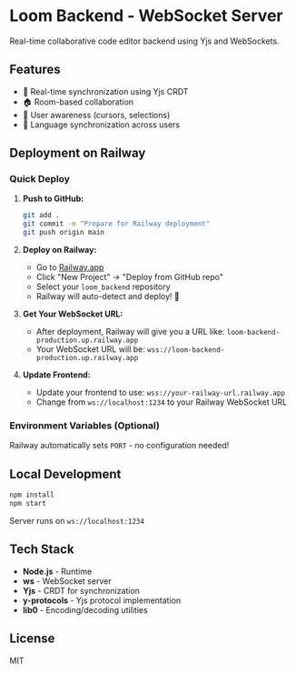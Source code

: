# Loom Backend - WebSocket Server

Real-time collaborative code editor backend using Yjs and WebSockets.

## Features

- 🔄 Real-time synchronization using Yjs CRDT
- 🏠 Room-based collaboration
- 👥 User awareness (cursors, selections)
- 🎨 Language synchronization across users

## Deployment on Railway

### Quick Deploy

1. **Push to GitHub:**
   ```bash
   git add .
   git commit -m "Prepare for Railway deployment"
   git push origin main
   ```

2. **Deploy on Railway:**
   - Go to [Railway.app](https://railway.app)
   - Click "New Project" → "Deploy from GitHub repo"
   - Select your `loom_backend` repository
   - Railway will auto-detect and deploy! 🚀

3. **Get Your WebSocket URL:**
   - After deployment, Railway will give you a URL like: `loom-backend-production.up.railway.app`
   - Your WebSocket URL will be: `wss://loom-backend-production.up.railway.app`

4. **Update Frontend:**
   - Update your frontend to use: `wss://your-railway-url.railway.app`
   - Change from `ws://localhost:1234` to your Railway WebSocket URL

### Environment Variables (Optional)

Railway automatically sets `PORT` - no configuration needed!

## Local Development

```bash
npm install
npm start
```

Server runs on `ws://localhost:1234`

## Tech Stack

- **Node.js** - Runtime
- **ws** - WebSocket server
- **Yjs** - CRDT for synchronization
- **y-protocols** - Yjs protocol implementation
- **lib0** - Encoding/decoding utilities

## License

MIT
